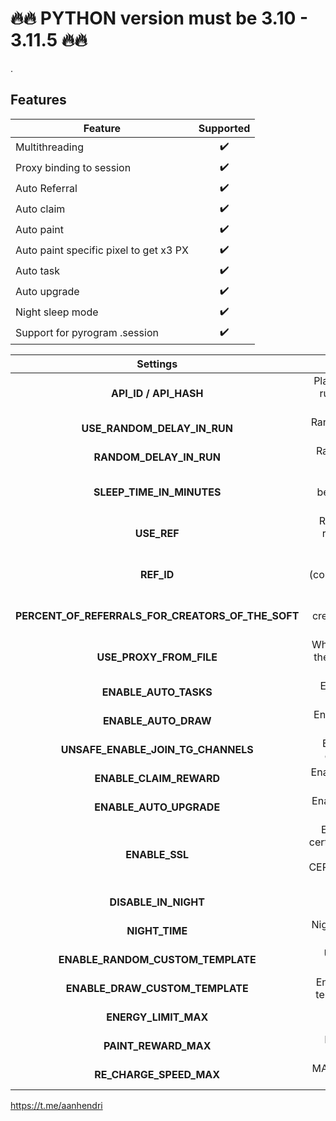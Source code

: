 


# 🔥🔥 PYTHON version must be 3.10 - 3.11.5 🔥🔥

.

## Features  
| Feature                                                     | Supported  |
|---------------------------------------------------------------|:----------------:|
| Multithreading                                                |        ✔️        |
| Proxy binding to session                                      |        ✔️        |
| Auto Referral                                                 |        ✔️        |
| Auto claim                                                    |        ✔️        |
| Auto paint                                                    |        ✔️        |
| Auto paint specific pixel to get x3 PX                        |        ✔️        |
| Auto task                                                     |        ✔️        |
| Auto upgrade                                                  |        ✔️        |
| Night sleep mode                 							    |        ✔️        |
| Support for pyrogram .session                     	        |        ✔️        |


|                     Settings                      |                                                                 Description                                                                 |
|:-------------------------------------------------:|:-------------------------------------------------------------------------------------------------------------------------------------------:|
|               **API_ID / API_HASH**               |                                  Platform data from which to run the Telegram session (default - android)                                   |
|            **USE_RANDOM_DELAY_IN_RUN**            |                                                          Random after start (default - True)                                                |
|              **RANDOM_DELAY_IN_RUN**              |                                             Random seconds delay for start(default is [5, 30])                                              |
|             **SLEEP_TIME_IN_MINUTES**             |                                         Random minutes delay between cycles (default is [120, 180])                                         |
|                    **USE_REF**                    |                                         Register accounts with ur referral or not (default - False)                                         |
|                    **REF_ID**                     |                                  Your referral argument (comes after app/startapp? in your referral link)                                   |
| **PERCENT_OF_REFERRALS_FOR_CREATORS_OF_THE_SOFT** |                                         Give some referrals for creator of the soft (default - 10)                                          |
|              **USE_PROXY_FROM_FILE**              |                                Whether to use a proxy from the `bot/config/proxies.txt` file (True / False)                                 |
|               **ENABLE_AUTO_TASKS**               |                                                      Enable auto tasks (True / False)                                                       |
|               **ENABLE_AUTO_DRAW**                |                                                     Enable auto drawing (True / False)                                                      |
|        **UNSAFE_ENABLE_JOIN_TG_CHANNELS**         |                                              Enable auto joining to tg channels (True / False)                                              |
|              **ENABLE_CLAIM_REWARD**              |                                                 Enable auto claim of rewards (True / False)                                                 |
|              **ENABLE_AUTO_UPGRADE**              |                                                    Enable auto upgrading (True / False)                                                     |
|                  **ENABLE_SSL**                   |        Enable verification of ssl certificates (sometimes it can help with SSL: CERTIFICATE_VERIFY_FAILED error)  (default - False)         |
|               **DISABLE_IN_NIGHT**                |                                                  Disable script in night (default - False)                                                  |
|                   **NIGHT_TIME**                  |                                                  Night time [from, to] (default - [23, 6])                                                  |
|         **ENABLE_RANDOM_CUSTOM_TEMPLATE**         |                                                   Use random templating (default - True)                                                    |
|          **ENABLE_DRAW_CUSTOM_TEMPLATE**          |                                            Enable drawing by random templating (default - True)                                             |
|               **ENERGY_LIMIT_MAX**                |                                                MAX Lvl Energy «Limit upgrade» (default - 6)                                                 |
|               **PAINT_REWARD_MAX**                |                                                MAX Lvl Paint «Reward upgrade» (default - 5)                                                 |
|              **RE_CHARGE_SPEED_MAX**              |                                              MAX Lvl Recharging «Speed upgrade» (default - 7)                                               |


https://t.me/aanhendri
